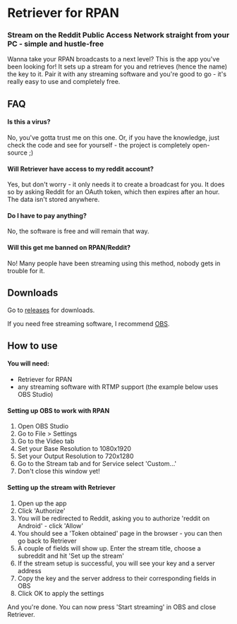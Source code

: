 # Retriever for RPAN
### Stream on the Reddit Public Access Network straight from your PC - simple and hustle-free

Wanna take your RPAN broadcasts to a next level? This is the app you've been looking for! It sets up a stream for you and retrieves (hence the name) the key to it. Pair it with any streaming software and you're good to go - it's really easy to use and completely free.

## FAQ
#### Is this a virus?
No, you've gotta trust me on this one. Or, if you have the knowledge, just check the code and see for yourself - the project is completely open-source ;)
#### Will Retriever have access to my reddit account?
Yes, but don't worry - it only needs it to create a broadcast for you. It does so by asking Reddit for an OAuth token, which then expires after an hour. The data isn't stored anywhere.
#### Do I have to pay anything?
No, the software is free and will remain that way.
#### Will this get me banned on RPAN/Reddit?
No! Many people have been streaming using this method, nobody gets in trouble for it.

## Downloads
Go to [releases](https://github.com/warpspeedchic/retriever_for_rpan/releases/) for downloads.

If you need free streaming software, I recommend [OBS](https://obsproject.com/download).

## How to use
#### You will need:
- Retriever for RPAN
- any streaming software with RTMP support (the example below uses OBS Studio)

#### Setting up OBS to work with RPAN
1. Open OBS Studio
2. Go to File > Settings
3. Go to the Video tab
4. Set your Base Resolution to 1080x1920
5. Set your Output Resolution to 720x1280
6. Go to the Stream tab and for Service select 'Custom...'
7. Don't close this window yet!

#### Setting up the stream with Retriever
1. Open up the app
2. Click 'Authorize'
3. You will be redirected to Reddit, asking you to authorize 'reddit on Android' - click 'Allow'
4. You should see a 'Token obtained' page in the browser - you can then go back to Retriever
5. A couple of fields will show up. Enter the stream title, choose a subreddit and hit 'Set up the stream'
6. If the stream setup is successful, you will see your key and a server address
7. Copy the key and the server address to their corresponding fields in OBS
8. Click OK to apply the settings

And you're done. You can now press 'Start streaming' in OBS and close Retriever.